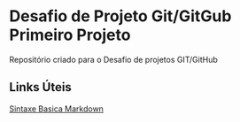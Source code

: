 # Desafio de Projeto Git/GitGub Primeiro Projeto
Repositório criado para o Desafio de projetos GIT/GitHub

## Links Úteis
[Sintaxe Basica Markdown](https://www.markdownguide.org/basic-syntax/)
